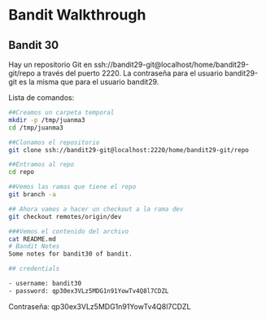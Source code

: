 # Bandit Walkthrough

## Bandit 30

Hay un repositorio Git en ssh://bandit29-git@localhost/home/bandit29-git/repo a través del puerto 2220. La contraseña para el usuario bandit29-git es la misma que para el usuario bandit29.

Lista de comandos:

```bash
##Creamos un carpeta temporal
mkdir -p /tmp/juanma3
cd /tmp/juanma3

##Clonamos el repositorio
git clone ssh://bandit29-git@localhost:2220/home/bandit29-git/repo

##Entramos al repo
cd repo

##Vemos las ramas que tiene el repo
git branch -a

## Ahora vamos a hacer un checkout a la rama dev
git checkout remotes/origin/dev

###Vemos el contenido del archivo
cat README.md 
# Bandit Notes
Some notes for bandit30 of bandit.

## credentials

- username: bandit30
- password: qp30ex3VLz5MDG1n91YowTv4Q8l7CDZL

```
Contraseña: qp30ex3VLz5MDG1n91YowTv4Q8l7CDZL

